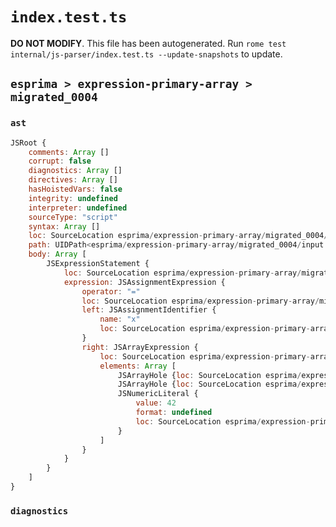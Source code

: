 # `index.test.ts`

**DO NOT MODIFY**. This file has been autogenerated. Run `rome test internal/js-parser/index.test.ts --update-snapshots` to update.

## `esprima > expression-primary-array > migrated_0004`

### `ast`

```javascript
JSRoot {
	comments: Array []
	corrupt: false
	diagnostics: Array []
	directives: Array []
	hasHoistedVars: false
	integrity: undefined
	interpreter: undefined
	sourceType: "script"
	syntax: Array []
	loc: SourceLocation esprima/expression-primary-array/migrated_0004/input.js 1:0-1:13
	path: UIDPath<esprima/expression-primary-array/migrated_0004/input.js>
	body: Array [
		JSExpressionStatement {
			loc: SourceLocation esprima/expression-primary-array/migrated_0004/input.js 1:0-1:13
			expression: JSAssignmentExpression {
				operator: "="
				loc: SourceLocation esprima/expression-primary-array/migrated_0004/input.js 1:0-1:13
				left: JSAssignmentIdentifier {
					name: "x"
					loc: SourceLocation esprima/expression-primary-array/migrated_0004/input.js 1:0-1:1 (x)
				}
				right: JSArrayExpression {
					loc: SourceLocation esprima/expression-primary-array/migrated_0004/input.js 1:4-1:13
					elements: Array [
						JSArrayHole {loc: SourceLocation esprima/expression-primary-array/migrated_0004/input.js 1:6-1:5}
						JSArrayHole {loc: SourceLocation esprima/expression-primary-array/migrated_0004/input.js 1:7-1:7}
						JSNumericLiteral {
							value: 42
							format: undefined
							loc: SourceLocation esprima/expression-primary-array/migrated_0004/input.js 1:9-1:11
						}
					]
				}
			}
		}
	]
}
```

### `diagnostics`

```

```
